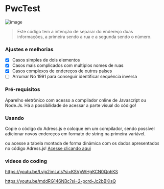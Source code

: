# PwcTest

![image](https://github.com/RaiSMel/PwcTest/assets/93801960/9482fb39-8d97-4be9-8f92-08a4a182c5b4)

> Este código tem a intenção de separar do endereço duas informações, a primeira sendo a rua e a segunda sendo o número.

### Ajustes e melhorias

- [x] Casos simples de dois elementos
- [x] Casos mais complicados com multiplos nomes de ruas
- [x] Casos complexos de endereços de outros países
- [ ] Arrumar No 1991 para conseguir identificar sequência inversa

### Pré-requisitos 

Aparelho eletrônico com acesso a compilador online de Javascript ou Node.Js. Há a possibilidade de acessar a parte visual do código!

### Usando

Copie o código do Adress.js e coloque em um compilador, sendo possível adicionar novos endereços em formato de string na primeira variável.

ou acesse a tabela montada de forma dinâmica com os dados apresentados no código Adress.js! [Acesse clicando aqui](https://raismel.github.io/PwcTest/)

### videos do coding

https://youtu.be/Lvjp2imLaIs?si=KSVpWHgKCN0QphKS

https://youtu.be/mddRG146NBc?si=2-pcrd-Jc2bBKlsQ
